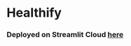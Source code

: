 # Healthify

### Deployed on Streamlit Cloud [here](https://gladiator07-healthify--home-jlmke9.streamlitapp.com/)